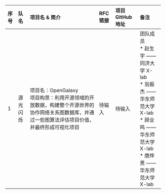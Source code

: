 |序号|队名|项目名 & 简介|RFC 链接|项目 GitHub 地址| 备注|
|:--|:--|:--|:--|:--|:--|
|1|源光闪烁|项目名：OpenGalaxy <br>项目构思：利用开源领域的开放数据，构建整个开源世界的协作网络关系图数据库，并通过一些图算法评估项目价值，并最终形成可视化项目 |待输入|待输入|团队成员 <br>* 赵生宇 —— 同济大学 X-lab <br>* 翁振杰 —— 华东师范大学 X-lab <br>* 顾业鸣 —— 华东师范大学 X-lab <br>* 唐烨男 —— 华东师范大学 X-lab|
